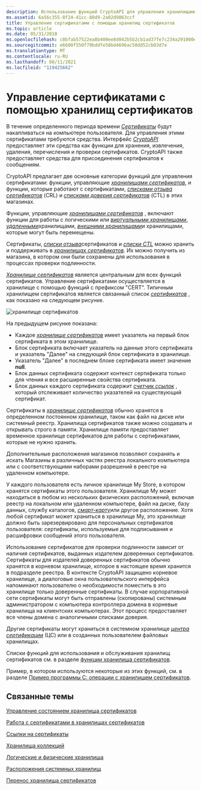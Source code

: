 ```yaml
---
description: Использование функций CryptoAPI для управления хранилищами сертификатов и сертификатами, списками отзыва сертификатов и списками доверия сертификатов в этих магазинах.
ms.assetid: 6a56c355-8f24-41cc-88d9-2a02d9863ccf
title: Управление сертификатами с помощью хранилищ сертификатов
ms.topic: article
ms.date: 05/31/2018
ms.openlocfilehash: c0bfab57522ea8b400ee8d042b5b2cb1ad37fe7c234a291000eb516b11a6be0a
ms.sourcegitcommit: e6600f550f79bddfe58bd4696ac50dd52cb03d7e
ms.translationtype: MT
ms.contentlocale: ru-RU
ms.lasthandoff: 08/11/2021
ms.locfileid: "119425662"
---
```

# <a name="managing-certificates-with-certificate-stores"></a>Управление сертификатами с помощью хранилищ сертификатов

В течение определенного периода времени [*Сертификаты*](../secgloss/c-gly.md) будут накапливаться на компьютере пользователя. Для управления этими сертификатами требуются средства. Интерфейс [*CryptoAPI*](../secgloss/c-gly.md) предоставляет эти средства как функции для хранения, извлечения, удаления, перечисления и проверки сертификатов. CryptoAPI также предоставляет средства для присоединения сертификатов к сообщениям.

CryptoAPI предлагает две основные категории функций для управления сертификатами: функции, управляющие [*хранилищами сертификатов*](../secgloss/c-gly.md), и функции, которые работают с сертификатами, [*списками отзыва сертификатов*](../secgloss/c-gly.md) (CRL) и [*списками доверия сертификатов*](../secgloss/c-gly.md) (CTL) в этих магазинах.

Функции, управляющие [*хранилищами сертификатов*](../secgloss/c-gly.md) , включают функции для работы с логическими или [*виртуальными хранилищами*](../secgloss/v-gly.md), [*удаленными*](../secgloss/r-gly.md)хранилищами, [*внешними хранилищами*](../secgloss/e-gly.md)и хранилищами, которые могут быть перемещены.

Сертификаты, [*списки отзыва*](../secgloss/c-gly.md)сертификатов и [*списки CTL*](../secgloss/c-gly.md) можно хранить и поддерживать в [*хранилищах сертификатов*](../secgloss/c-gly.md). Их можно получить из магазина, в котором они были сохранены для использования в процессах проверки подлинности.

[*Хранилище сертификатов*](../secgloss/c-gly.md) является центральным для всех функций сертификатов. Управление сертификатами осуществляется в хранилище с помощью функций с префиксом "CERT". Типичным хранилищем сертификатов является связанный список [*сертификатов*](../secgloss/c-gly.md) , как показано на следующем рисунке.

![хранилище сертификатов](images/certstore1.png)

На предыдущем рисунке показана:

-   Каждое [*хранилище сертификатов*](../secgloss/c-gly.md) имеет указатель на первый блок сертификата в этом хранилище.
-   Блок сертификата включает указатель на данные этого сертификата и указатель "Далее" на следующий блок сертификата в хранилище.
-   Указатель "Далее" в последнем блоке сертификата имеет значение **null**.
-   Блок данных сертификата содержит контекст сертификата только для чтения и все расширенные свойства сертификата.
-   Блок данных каждого сертификата содержит [*счетчик ссылок*](../secgloss/r-gly.md) , который отслеживает количество указателей на существующий сертификат.

Сертификаты в [*хранилище сертификатов*](../secgloss/c-gly.md) обычно хранятся в определенном постоянном хранилище, таком как файл на диске или системный реестр. Хранилища сертификатов также можно создавать и открывать строго в памяти. Хранилище памяти предоставляет временное хранилище сертификатов для работы с сертификатами, которые не нужно хранить.

Дополнительные расположения магазинов позволяют сохранять и искать Магазины в различных частях реестра локального компьютера или с соответствующими наборами разрешений в реестре на удаленном компьютере.

У каждого пользователя есть личное хранилище My Store, в котором хранятся сертификаты этого пользователя. Хранилище My может находиться в любом из нескольких физических расположений, включая реестр на локальном или удаленном компьютере, файл на диске, базу данных, службу каталогов, [*смарт-карту*](../secgloss/s-gly.md)или другое расположение. Хотя любой сертификат может храниться в хранилище My, это хранилище должно быть зарезервировано для персональных сертификатов пользователя: сертификаты, используемые для подписывания и расшифровки сообщений этого пользователя.

Использование сертификатов для проверки подлинности зависит от наличия сертификатов, выданных издателем доверенных сертификатов. Сертификаты для издателей доверенных сертификатов обычно хранятся в корневом хранилище, которое в настоящее время хранится в подразделе реестра. В контексте CryptoAPI защищено корневое хранилище, а диалоговые окна пользовательского интерфейса напоминают пользователю о необходимости поместить в это хранилище только доверенные сертификаты. В случае корпоративной сети сертификаты могут быть отправлены (скопированы) системным администратором с компьютера контроллера домена в корневые хранилища на клиентских компьютерах. Этот процесс предоставляет все члены домена с аналогичными списками доверия.

Другие сертификаты могут храниться в системном хранилище [*центра сертификации*](../secgloss/c-gly.md) (ЦС) или в созданных пользователем файловых хранилищах.

Списки функций для использования и обслуживания хранилищ сертификатов см. в разделе [функции хранилища сертификатов](cryptography-functions.md).

Пример, в котором используются некоторые из этих функций, см. в разделе [Пример программы C: операции с хранилищем сертификатов](example-c-program-certificate-store-operations.md).

## <a name="related-topics"></a>Связанные темы

<dl> <dt>

[Управление состоянием хранилища сертификатов](managing-a-certificate-store-state.md)
</dt> <dt>

[Работа с сертификатами в хранилищах сертификатов](working-with-certificates-in-certificate-stores.md)
</dt> <dt>

[Ссылки на сертификаты](certificate-links.md)
</dt> <dt>

[Хранилища коллекций](collection-stores.md)
</dt> <dt>

[Логические и физические хранилища](logical-and-physical-stores.md)
</dt> <dt>

[Расположения системных хранилищ](system-store-locations.md)
</dt> <dt>

[Перенос хранилища сертификатов](certificate-store-migration.md)
</dt> </dl>

 

 
